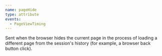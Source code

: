 ```yaml
---
name: pageHide
type: attribute
events:
  - PageViewTiming
---
```


Sent when the browser hides the current page in the process of loading a different page from the session's history (for example, a browser back button click). 